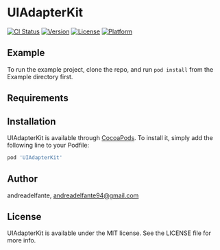 # UIAdapterKit

[![CI Status](https://img.shields.io/travis/andreadelfante/UIAdapterKit.svg?style=flat)](https://travis-ci.org/andreadelfante/UIAdapterKit)
[![Version](https://img.shields.io/cocoapods/v/UIAdapterKit.svg?style=flat)](https://cocoapods.org/pods/UIAdapterKit)
[![License](https://img.shields.io/cocoapods/l/UIAdapterKit.svg?style=flat)](https://cocoapods.org/pods/UIAdapterKit)
[![Platform](https://img.shields.io/cocoapods/p/UIAdapterKit.svg?style=flat)](https://cocoapods.org/pods/UIAdapterKit)

## Example

To run the example project, clone the repo, and run `pod install` from the Example directory first.

## Requirements

## Installation

UIAdapterKit is available through [CocoaPods](https://cocoapods.org). To install
it, simply add the following line to your Podfile:

```ruby
pod 'UIAdapterKit'
```

## Author

andreadelfante, andreadelfante94@gmail.com

## License

UIAdapterKit is available under the MIT license. See the LICENSE file for more info.
